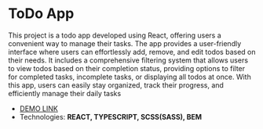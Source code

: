 # ToDo App
This project is a todo app developed using React, offering users a convenient way to manage their tasks. The app provides a user-friendly interface where users can effortlessly add, remove, and edit todos based on their needs. It includes a comprehensive filtering system that allows users to view todos based on their completion status, providing options to filter for completed tasks, incomplete tasks, or displaying all todos at once. With this app, users can easily stay organized, track their progress, and efficiently manage their daily tasks
- [DEMO LINK](https://sylcym.github.io/todo-app/)
- Technologies: **REACT, TYPESCRIPT, SCSS(SASS), BEM**

